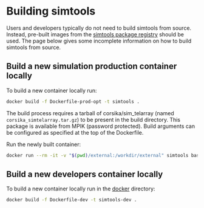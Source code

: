 # Building simtools

Users and developers typically do not need to build simtools from source. Instead, pre-built images
from the [simtools package registry](https://github.com/orgs/gammasim/packages?repo_name=simtools) should be used.
The page below gives some incomplete information on how to build simtools from source.

## Build a new simulation production container locally

To build a new container locally run:

```bash
docker build -f Dockerfile-prod-opt -t simtools .
```

The build process requires a tarball of corsika/sim\_telarray (named `corsika_simtelarray.tar.gz`) to be present in the build directory.
This package is available from MPIK (password protected).
Build arguments can be configured as specified at the top of the Dockerfile.

Run the newly built container:

```bash
docker run --rm -it -v "$(pwd)/external:/workdir/external" simtools bash
```

## Build a new developers container locally

To build a new container locally run in the [docker](https://github.com/gammasim/simtools/tree/main/docker) directory:

```bash
docker build -f Dockerfile-dev -t simtools-dev .
```
